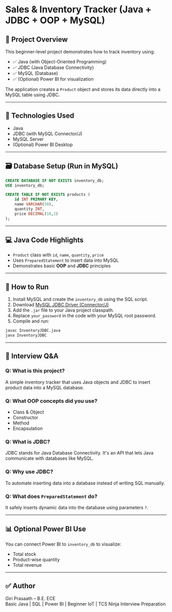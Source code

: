 
# Sales & Inventory Tracker (Java + JDBC + OOP + MySQL)

## 📘 Project Overview

This beginner-level project demonstrates how to track inventory using:
- ✅ Java (with Object-Oriented Programming)
- ✅ JDBC (Java Database Connectivity)
- ✅ MySQL (Database)
- ✅ (Optional) Power BI for visualization

The application creates a `Product` object and stores its data directly into a MySQL table using JDBC.

---

## 🧱 Technologies Used

- Java
- JDBC (with MySQL Connector/J)
- MySQL Server
- (Optional) Power BI Desktop

---

## 🗃️ Database Setup (Run in MySQL)

```sql
CREATE DATABASE IF NOT EXISTS inventory_db;
USE inventory_db;

CREATE TABLE IF NOT EXISTS products (
    id INT PRIMARY KEY,
    name VARCHAR(50),
    quantity INT,
    price DECIMAL(10,2)
);
```

---

## 💻 Java Code Highlights

- `Product` class with `id`, `name`, `quantity`, `price`
- Uses `PreparedStatement` to insert data into MySQL
- Demonstrates basic **OOP** and **JDBC** principles

---

## 🚀 How to Run

1. Install MySQL and create the `inventory_db` using the SQL script.
2. Download [MySQL JDBC Driver (Connector/J)](https://dev.mysql.com/downloads/connector/j/)
3. Add the `.jar` file to your Java project classpath.
4. Replace `your_password` in the code with your MySQL root password.
5. Compile and run:

```bash
javac InventoryJDBC.java
java InventoryJDBC
```

---

## 🧠 Interview Q&A

### Q: What is this project?
A simple inventory tracker that uses Java objects and JDBC to insert product data into a MySQL database.

### Q: What OOP concepts did you use?
- Class & Object
- Constructor
- Method
- Encapsulation

### Q: What is JDBC?
JDBC stands for Java Database Connectivity. It's an API that lets Java communicate with databases like MySQL.

### Q: Why use JDBC?
To automate inserting data into a database instead of writing SQL manually.

### Q: What does `PreparedStatement` do?
It safely inserts dynamic data into the database using parameters `?`.

---

## 📊 Optional Power BI Use

You can connect Power BI to `inventory_db` to visualize:
- Total stock
- Product-wise quantity
- Total revenue

---

## ✅ Author
Giri Prasaath – B.E. ECE  
Basic Java | SQL | Power BI | Beginner IoT | TCS Ninja Interview Preparation
